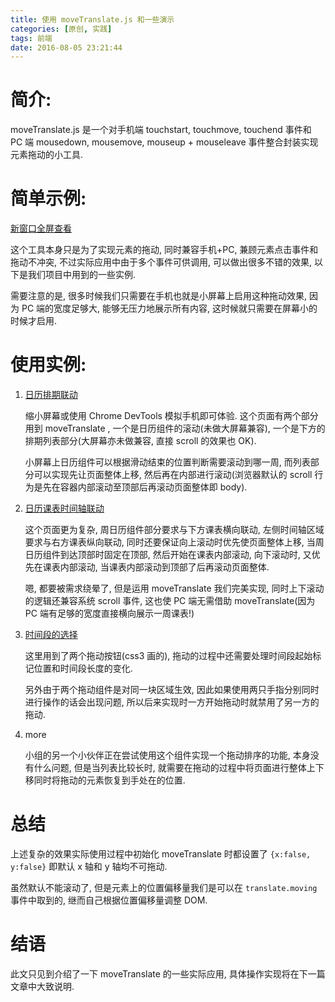 ```yaml
---
title: 使用 moveTranslate.js 和一些演示
categories: [原创, 实践]
tags: 前端
date: 2016-08-05 23:21:44
---
```

# 简介:

moveTranslate.js 是一个对手机端 touchstart, touchmove, touchend 事件和 PC 端 mousedown, mousemove, mouseup + mouseleave 事件整合封装实现元素拖动的小工具.

<!--more-->

# 简单示例:
<script async src="https://jsfiddle.net/ugw7xzem/embed/"></script>
<a href="https://jsfiddle.net/ugw7xzem/embedded/" target="_blank">新窗口全屏查看</a>


这个工具本身只是为了实现元素的拖动, 同时兼容手机+PC, 兼顾元素点击事件和拖动不冲突, 不过实际应用中由于多个事件可供调用, 可以做出很多不错的效果, 以下是我们项目中用到的一些实例.

需要注意的是, 很多时候我们只需要在手机也就是小屏幕上启用这种拖动效果, 因为 PC 端的宽度足够大, 能够无压力地展示所有内容, 这时候就只需要在屏幕小的时候才启用.


# 使用实例:

1. [日历排期联动](http://test.res.easy-hi.cn/yoga-system-res/product/default/modules/index/html/merchant.html#merchantsubscribe/index/2016-05-09)

    缩小屏幕或使用 Chrome DevTools 模拟手机即可体验.
    这个页面有两个部分用到 moveTranslate , 一个是日历组件的滚动(未做大屏幕兼容), 一个是下方的排期列表部分(大屏幕亦未做兼容, 直接 scroll 的效果也 OK).
    
    小屏幕上日历组件可以根据滑动结束的位置判断需要滚动到哪一周, 而列表部分可以实现先让页面整体上移, 然后再在内部进行滚动(浏览器默认的 scroll 行为是先在容器内部滚动至顶部后再滚动页面整体即 body).

2. [日历课表时间轴联动](http://test.res.easy-hi.cn/yoga-system-res/product/default/modules/index/html/merchant.html#scheduling/index)

    这个页面更为复杂, 周日历组件部分要求与下方课表横向联动, 左侧时间轴区域要求与右方课表纵向联动, 同时还要保证向上滚动时优先使页面整体上移, 当周日历组件到达顶部时固定在顶部, 然后开始在课表内部滚动, 向下滚动时, 又优先在课表内部滚动, 当课表内部滚动到顶部了后再滚动页面整体.
    
    嗯, 都要被需求绕晕了, 但是运用 moveTranslate 我们完美实现, 同时上下滚动的逻辑还兼容系统 scroll 事件, 这也使 PC 端无需借助 moveTranslate(因为 PC 端有足够的宽度直接横向展示一周课表!)

3. [时间段的选择](http://test.res.easy-hi.cn/yoga-system-res/product/default/modules/index/html/merchant.html#private-manage/edit/12345678910/2002)

    这里用到了两个拖动按钮(css3 画的), 拖动的过程中还需要处理时间段起始标记位置和时间段长度的变化.
    
    另外由于两个拖动组件是对同一块区域生效, 因此如果使用两只手指分别同时进行操作的话会出现问题, 所以后来实现时一方开始拖动时就禁用了另一方的拖动.

4. more

    小组的另一个小伙伴正在尝试使用这个组件实现一个拖动排序的功能, 本身没有什么问题, 但是当列表比较长时, 就需要在拖动的过程中将页面进行整体上下移同时将拖动的元素恢复到手处在的位置.


# 总结

上述复杂的效果实际使用过程中初始化 moveTranslate 时都设置了 `{x:false, y:false}` 即默认 x 轴和 y 轴均不可拖动.

虽然默认不能滚动了, 但是元素上的位置偏移量我们是可以在 `translate.moving` 事件中取到的, 继而自己根据位置偏移量调整 DOM.

# 结语

此文只见到介绍了一下 moveTranslate 的一些实际应用, 具体操作实现将在下一篇文章中大致说明.
